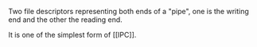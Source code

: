 Two file descriptors representing both ends of a "pipe", one is the writing end and the other the reading end.

It is one of the simplest form of [[IPC]].